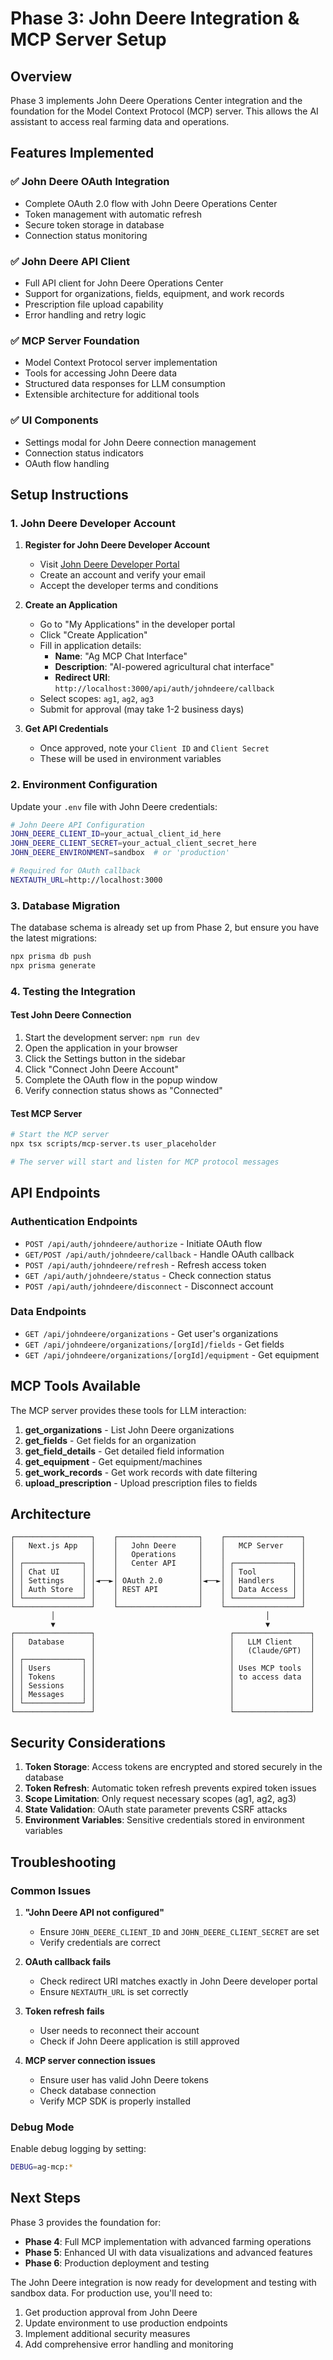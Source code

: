 # Phase 3: John Deere Integration & MCP Server Setup

## Overview

Phase 3 implements John Deere Operations Center integration and the foundation for the Model Context Protocol (MCP) server. This allows the AI assistant to access real farming data and operations.

## Features Implemented

### ✅ John Deere OAuth Integration
- Complete OAuth 2.0 flow with John Deere Operations Center
- Token management with automatic refresh
- Secure token storage in database
- Connection status monitoring

### ✅ John Deere API Client
- Full API client for John Deere Operations Center
- Support for organizations, fields, equipment, and work records
- Prescription file upload capability
- Error handling and retry logic

### ✅ MCP Server Foundation
- Model Context Protocol server implementation
- Tools for accessing John Deere data
- Structured data responses for LLM consumption
- Extensible architecture for additional tools

### ✅ UI Components
- Settings modal for John Deere connection management
- Connection status indicators
- OAuth flow handling

## Setup Instructions

### 1. John Deere Developer Account

1. **Register for John Deere Developer Account**
   - Visit [John Deere Developer Portal](https://developer.deere.com/)
   - Create an account and verify your email
   - Accept the developer terms and conditions

2. **Create an Application**
   - Go to "My Applications" in the developer portal
   - Click "Create Application"
   - Fill in application details:
     - **Name**: "Ag MCP Chat Interface"
     - **Description**: "AI-powered agricultural chat interface"
     - **Redirect URI**: `http://localhost:3000/api/auth/johndeere/callback`
   - Select scopes: `ag1`, `ag2`, `ag3`
   - Submit for approval (may take 1-2 business days)

3. **Get API Credentials**
   - Once approved, note your `Client ID` and `Client Secret`
   - These will be used in environment variables

### 2. Environment Configuration

Update your `.env` file with John Deere credentials:

```bash
# John Deere API Configuration
JOHN_DEERE_CLIENT_ID=your_actual_client_id_here
JOHN_DEERE_CLIENT_SECRET=your_actual_client_secret_here
JOHN_DEERE_ENVIRONMENT=sandbox  # or 'production'

# Required for OAuth callback
NEXTAUTH_URL=http://localhost:3000
```

### 3. Database Migration

The database schema is already set up from Phase 2, but ensure you have the latest migrations:

```bash
npx prisma db push
npx prisma generate
```

### 4. Testing the Integration

#### Test John Deere Connection
1. Start the development server: `npm run dev`
2. Open the application in your browser
3. Click the Settings button in the sidebar
4. Click "Connect John Deere Account"
5. Complete the OAuth flow in the popup window
6. Verify connection status shows as "Connected"

#### Test MCP Server
```bash
# Start the MCP server
npx tsx scripts/mcp-server.ts user_placeholder

# The server will start and listen for MCP protocol messages
```

## API Endpoints

### Authentication Endpoints
- `POST /api/auth/johndeere/authorize` - Initiate OAuth flow
- `GET/POST /api/auth/johndeere/callback` - Handle OAuth callback
- `POST /api/auth/johndeere/refresh` - Refresh access token
- `GET /api/auth/johndeere/status` - Check connection status
- `POST /api/auth/johndeere/disconnect` - Disconnect account

### Data Endpoints
- `GET /api/johndeere/organizations` - Get user's organizations
- `GET /api/johndeere/organizations/[orgId]/fields` - Get fields
- `GET /api/johndeere/organizations/[orgId]/equipment` - Get equipment

## MCP Tools Available

The MCP server provides these tools for LLM interaction:

1. **get_organizations** - List John Deere organizations
2. **get_fields** - Get fields for an organization
3. **get_field_details** - Get detailed field information
4. **get_equipment** - Get equipment/machines
5. **get_work_records** - Get work records with date filtering
6. **upload_prescription** - Upload prescription files to fields

## Architecture

```
┌─────────────────┐    ┌──────────────────┐    ┌─────────────────┐
│   Next.js App   │    │   John Deere     │    │   MCP Server    │
│                 │    │   Operations     │    │                 │
│ ┌─────────────┐ │    │   Center API     │    │ ┌─────────────┐ │
│ │ Chat UI     │ │    │                  │    │ │ Tool        │ │
│ │ Settings    │ │◄──►│ OAuth 2.0        │◄──►│ │ Handlers    │ │
│ │ Auth Store  │ │    │ REST API         │    │ │ Data Access │ │
│ └─────────────┘ │    │                  │    │ └─────────────┘ │
└─────────────────┘    └──────────────────┘    └─────────────────┘
         │                                               │
         ▼                                               ▼
┌─────────────────┐                              ┌─────────────────┐
│   Database      │                              │   LLM Client    │
│                 │                              │   (Claude/GPT)  │
│ ┌─────────────┐ │                              │                 │
│ │ Users       │ │                              │ Uses MCP tools  │
│ │ Tokens      │ │                              │ to access data  │
│ │ Sessions    │ │                              │                 │
│ │ Messages    │ │                              │                 │
│ └─────────────┘ │                              │                 │
└─────────────────┘                              └─────────────────┘
```

## Security Considerations

1. **Token Storage**: Access tokens are encrypted and stored securely in the database
2. **Token Refresh**: Automatic token refresh prevents expired token issues
3. **Scope Limitation**: Only request necessary scopes (ag1, ag2, ag3)
4. **State Validation**: OAuth state parameter prevents CSRF attacks
5. **Environment Variables**: Sensitive credentials stored in environment variables

## Troubleshooting

### Common Issues

1. **"John Deere API not configured"**
   - Ensure `JOHN_DEERE_CLIENT_ID` and `JOHN_DEERE_CLIENT_SECRET` are set
   - Verify credentials are correct

2. **OAuth callback fails**
   - Check redirect URI matches exactly in John Deere developer portal
   - Ensure `NEXTAUTH_URL` is set correctly

3. **Token refresh fails**
   - User needs to reconnect their account
   - Check if John Deere application is still approved

4. **MCP server connection issues**
   - Ensure user has valid John Deere tokens
   - Check database connection
   - Verify MCP SDK is properly installed

### Debug Mode

Enable debug logging by setting:
```bash
DEBUG=ag-mcp:*
```

## Next Steps

Phase 3 provides the foundation for:
- **Phase 4**: Full MCP implementation with advanced farming operations
- **Phase 5**: Enhanced UI with data visualizations and advanced features
- **Phase 6**: Production deployment and testing

The John Deere integration is now ready for development and testing with sandbox data. For production use, you'll need to:
1. Get production approval from John Deere
2. Update environment to use production endpoints
3. Implement additional security measures
4. Add comprehensive error handling and monitoring 